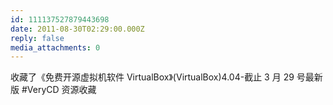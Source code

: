 ```yaml
---
id: 111137527879443698
date: 2011-08-30T02:29:00.000Z
reply: false
media_attachments: 0
---
```


收藏了《免费开源虚拟机软件 VirtualBox》(VirtualBox)4.04-截止 3 月 29 号最新版 #VeryCD 资源收藏 ​​​​

